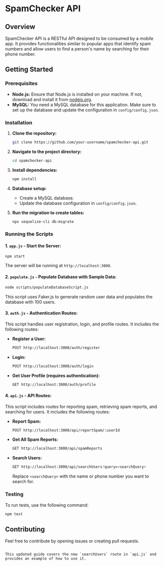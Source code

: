 # SpamChecker API

## Overview

SpamChecker API is a RESTful API designed to be consumed by a mobile app. It provides functionalities similar to popular apps that identify spam numbers and allow users to find a person's name by searching for their phone number.

## Getting Started

### Prerequisites

- **Node.js:** Ensure that Node.js is installed on your machine. If not, download and install it from [nodejs.org](https://nodejs.org/).
- **MySQL:** You need a MySQL database for this application. Make sure to set up the database and update the configuration in `config/config.json`.

### Installation

1. **Clone the repository:**

   ```bash
   git clone https://github.com/your-username/spamchecker-api.git
   ```

2. **Navigate to the project directory:**

   ```bash
   cd spamchecker-api
   ```

3. **Install dependencies:**

   ```bash
   npm install
   ```

4. **Database setup:**

   - Create a MySQL database.
   - Update the database configuration in `config/config.json`.

5. **Run the migration to create tables:**

   ```bash
   npx sequelize-cli db:migrate
   ```

### Running the Scripts

#### 1. `app.js` - Start the Server:

```bash
npm start
```

The server will be running at `http://localhost:3000`.

#### 2. `populate.js` - Populate Database with Sample Data:

```bash
node scripts/populateDatabaseScript.js
```

This script uses Faker.js to generate random user data and populates the database with 100 users.

#### 3. `auth.js` - Authentication Routes:

This script handles user registration, login, and profile routes. It includes the following routes:

- **Register a User:**

  ```bash
  POST http://localhost:3000/auth/register
  ```

- **Login:**

  ```bash
  POST http://localhost:3000/auth/login
  ```

- **Get User Profile (requires authentication):**

  ```bash
  GET http://localhost:3000/auth/profile
  ```

#### 4. `api.js` - API Routes:

This script includes routes for reporting spam, retrieving spam reports, and searching for users. It includes the following routes:

- **Report Spam:**

  ```bash
  POST http://localhost:3000/api/reportSpam/:userId
  ```

- **Get All Spam Reports:**

  ```bash
  GET http://localhost:3000/api/spamReports
  ```

- **Search Users:**

  ```bash
  GET http://localhost:3000/api/searchUsers?query=<searchQuery>
  ```

  Replace `<searchQuery>` with the name or phone number you want to search for.

### Testing

To run tests, use the following command:

```bash
npm test
```

## Contributing

Feel free to contribute by opening issues or creating pull requests.
```

This updated guide covers the new `searchUsers` route in `api.js` and provides an example of how to use it.
